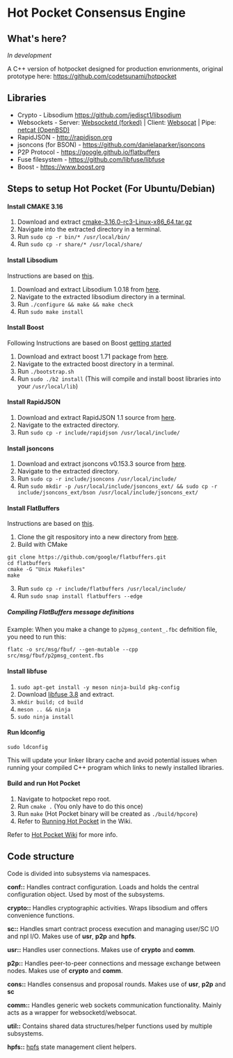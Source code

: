 # Hot Pocket Consensus Engine

## What's here?
*In development*

A C++ version of hotpocket designed for production envrionments, original prototype here: https://github.com/codetsunami/hotpocket

<!-- [Hot Pocket Wiki](https://github.com/HotPocketDev/core/wiki) -->

## Libraries
* Crypto - Libsodium https://github.com/jedisct1/libsodium
* Websockets - Server: [Websocketd (forked)](https://github.com/codetsunami/websocketd) | Client: [Websocat](https://github.com/vi/websocat) | Pipe: [netcat (OpenBSD)](https://man.openbsd.org/nc.1)
* RapidJSON - http://rapidjson.org
* jsoncons (for BSON) - https://github.com/danielaparker/jsoncons
* P2P Protocol - https://google.github.io/flatbuffers
* Fuse filesystem - https://github.com/libfuse/libfuse
* Boost - https://www.boost.org

## Steps to setup Hot Pocket (For Ubuntu/Debian)

#### Install CMAKE 3.16
1. Download and extract [cmake-3.16.0-rc3-Linux-x86_64.tar.gz](https://github.com/Kitware/CMake/releases/download/v3.16.0-rc3/cmake-3.16.0-rc3-Linux-x86_64.tar.gz)
2. Navigate into the extracted directory in a terminal.
3. Run `sudo cp -r bin/* /usr/local/bin/`
4. Run `sudo cp -r share/* /usr/local/share/`

#### Install Libsodium
Instructions are based on [this](https://libsodium.gitbook.io/doc/installation).

1. Download and extract Libsodium 1.0.18 from [here](https://download.libsodium.org/libsodium/releases/libsodium-1.0.18-stable.tar.gz).
2. Navigate to the extracted libsodium directory in a terminal.
3. Run `./configure && make && make check`
4. Run `sudo make install`

#### Install Boost
Following Instructions are based on Boost [getting started](https://www.boost.org/doc/libs/1_71_0/more/getting_started/unix-variants.html#prepare-to-use-a-boost-library-binary)

1. Download and extract boost 1.71 package from [here](https://www.boost.org/users/history/version_1_71_0.html).
2. Navigate to the extracted boost directory in a terminal.
3. Run `./bootstrap.sh`
4. Run `sudo ./b2 install` (This will compile and install boost libraries into your `/usr/local/lib`)

#### Install RapidJSON
1. Download and extract RapidJSON 1.1 source from [here](https://github.com/Tencent/rapidjson/archive/v1.1.0.tar.gz).
2. Navigate to the extracted directory.
3. Run `sudo cp -r include/rapidjson /usr/local/include/`

#### Install jsoncons
1. Download and extract jsoncons v0.153.3 source from [here](https://github.com/danielaparker/jsoncons/archive/v0.153.3.zip).
2. Navigate to the extracted directory.
3. Run `sudo cp -r include/jsoncons /usr/local/include/`
4. Run `sudo mkdir -p /usr/local/include/jsoncons_ext/ && sudo cp -r include/jsoncons_ext/bson /usr/local/include/jsoncons_ext/`

#### Install FlatBuffers
Instructions are based on [this](https://google.github.io/flatbuffers/).

1. Clone the git respository into a new directory from [here](https://github.com/google/flatbuffers).
2. Build with CMake
```
git clone https://github.com/google/flatbuffers.git
cd flatbuffers
cmake -G "Unix Makefiles"
make
```
3. Run `sudo cp -r include/flatbuffers /usr/local/include/`
4. Run `sudo snap install flatbuffers --edge`

##### Compiling FlatBuffers message definitions
Example: When you make a change to `p2pmsg_content_.fbc` defnition file, you need to run this:

`flatc -o src/msg/fbuf/ --gen-mutable --cpp src/msg/fbuf/p2pmsg_content.fbs`

#### Install libfuse
1. `sudo apt-get install -y meson ninja-build pkg-config`
2. Download [libfuse 3.8](https://github.com/libfuse/libfuse/releases/download/fuse-3.8.0/fuse-3.8.0.tar.xz) and extract.
3. `mkdir build; cd build`
4. `meson .. && ninja`
6. `sudo ninja install`

#### Run ldconfig
`sudo ldconfig`

This will update your linker library cache and avoid potential issues when running your compiled C++ program which links to newly installed libraries.

#### Build and run Hot Pocket
1. Navigate to hotpocket repo root.
1. Run `cmake .` (You only have to do this once)
1. Run `make` (Hot Pocket binary will be created as `./build/hpcore`)
1. Refer to [Running Hot Pocket](https://github.com/HotPocketDev/core/wiki/Running-Hot-Pocket) in the Wiki.

Refer to [Hot Pocket Wiki](https://github.com/HotPocketDev/core/wiki) for more info.

## Code structure
Code is divided into subsystems via namespaces.

**conf::** Handles contract configuration. Loads and holds the central configuration object. Used by most of the subsystems.

**crypto::** Handles cryptographic activities. Wraps libsodium and offers convenience functions.

**sc::** Handles smart contract process execution and managing user/SC I/O and npl I/O. Makes use of **usr**, **p2p** and **hpfs**.

**usr::** Handles user connections. Makes use of **crypto** and **comm**.

**p2p::** Handles peer-to-peer connections and message exchange between nodes. Makes use of **crypto** and **comm**.

**cons::** Handles consensus and proposal rounds. Makes use of **usr**, **p2p** and **sc**

**comm::** Handles generic web sockets communication functionality. Mainly acts as a wrapper for websocketd/websocat.

**util::** Contains shared data structures/helper functions used by multiple subsystems.

**hpfs::** [hpfs](https://github.com/HotPocketDev/hpfs) state management client helpers.